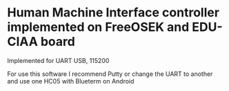 # Human Machine Interface controller implemented on FreeOSEK and EDU-CIAA board

Implemented for UART USB, 115200

For use this software I recommend Putty or change the UART to another and use one HC05 with Blueterm on Android
